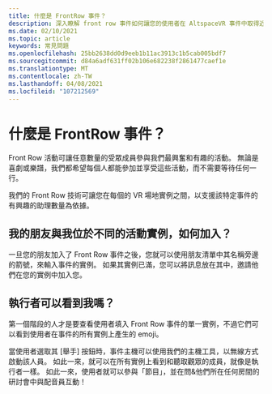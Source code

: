 ```yaml
---
title: 什麼是 FrontRow 事件？
description: 深入瞭解 front row 事件如何讓您的使用者在 AltspaceVR 事件中取得近和個人。
ms.date: 02/10/2021
ms.topic: article
keywords: 常見問題
ms.openlocfilehash: 25bb2638dd0d9eeb1b11ac3913c1b5cab005bdf7
ms.sourcegitcommit: d84a6adf631ff02b106e682238f2861477caef1e
ms.translationtype: MT
ms.contentlocale: zh-TW
ms.lasthandoff: 04/08/2021
ms.locfileid: "107212569"
---
```

# <a name="what-are-frontrow-events"></a>什麼是 FrontRow 事件？ 

Front Row 活動可讓任意數量的受眾成員參與我們最興奮和有趣的活動。 無論是喜劇或樂譜，我們都希望每個人都能參加並享受這些活動，而不需要等待任何一行。 

我們的 Front Row 技術可讓您在每個的 VR 場地實例之間，以支援該特定事件的有興趣的助理數量為依據。 

## <a name="my-friends-are-in-a-different-instance-of-the-event-than-me-how-can-i-join-them"></a>我的朋友與我位於不同的活動實例，如何加入？

一旦您的朋友加入了 Front Row 事件之後，您就可以使用朋友清單中其名稱旁邊的箭號，來輸入事件的實例。 如果其實例已滿，您可以將訊息放在其中，邀請他們在您的實例中加入您。 

## <a name="can-the-performer-see-me"></a>執行者可以看到我嗎？

第一個階段的人才是要查看使用者填入 Front Row 事件的單一實例，不過它們可以看到使用者在事件的所有實例上產生的 emoji。

當使用者選取其 [舉手] 按鈕時，事件主機可以使用我們的主機工具，以無線方式啟動該人員。 如此一來，就可以在所有實例上看到和聽取觀眾的成員，就像是執行者一樣。 如此一來，使用者就可以參與「節目」，並在問&他們所在任何房間的研討會中與配音員互動！